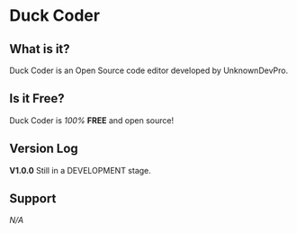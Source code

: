# Duck Coder

## What is it?
Duck Coder is an Open Source code editor developed by UnknownDevPro.

## Is it Free?

Duck Coder is *100%* **FREE** and open source!

## Version Log

**V1.0.0**
Still in a DEVELOPMENT stage.

## Support
*N/A*
